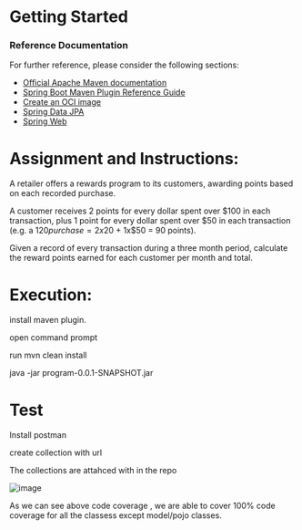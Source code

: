 # Getting Started

### Reference Documentation
For further reference, please consider the following sections:

* [Official Apache Maven documentation](https://maven.apache.org/guides/index.html)
* [Spring Boot Maven Plugin Reference Guide](https://docs.spring.io/spring-boot/docs/2.6.7/maven-plugin/reference/html/)
* [Create an OCI image](https://docs.spring.io/spring-boot/docs/2.6.7/maven-plugin/reference/html/#build-image)
* [Spring Data JPA](https://docs.spring.io/spring-boot/docs/2.6.7/reference/htmlsingle/#boot-features-jpa-and-spring-data)
* [Spring Web](https://docs.spring.io/spring-boot/docs/2.6.7/reference/htmlsingle/#boot-features-developing-web-applications)

# Assignment and Instructions:
A retailer offers a rewards program to its customers, awarding points based on each recorded purchase.
 
A customer receives 2 points for every dollar spent over $100 in each transaction, plus 1 point for every dollar spent over $50 in each transaction
(e.g. a $120 purchase = 2x$20 + 1x$50 = 90 points).
 
Given a record of every transaction during a three month period, calculate the reward points earned for each customer per month and total.


# Execution:
install maven plugin.

open command prompt

run mvn clean install

java -jar program-0.0.1-SNAPSHOT.jar

# Test

Install postman 

create collection with url

The collections are attahced with in the repo

![image](https://user-images.githubusercontent.com/10340740/185806577-98f47f54-9842-4955-ae92-beabe86a6bfe.png)


As we can see above code coverage , we are able to cover 100% code coverage for all the classess except model/pojo classes. 

